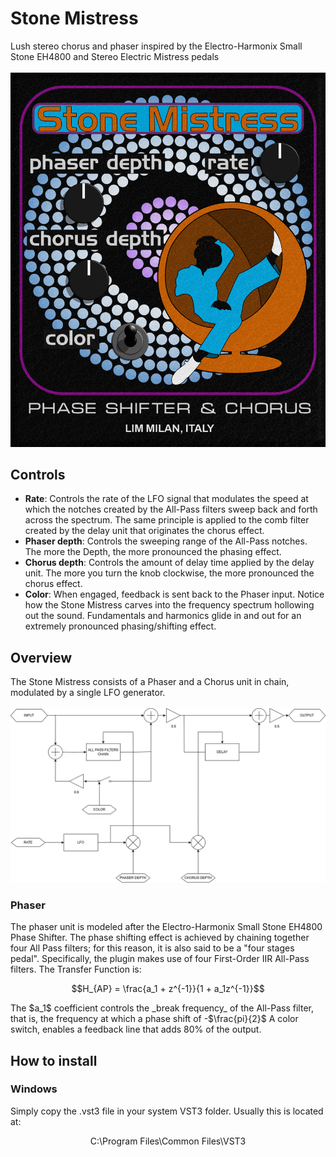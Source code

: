 # Stone Mistress
Lush stereo chorus and phaser inspired by the Electro-Harmonix Small Stone EH4800 and Stereo Electric Mistress pedals\
\
![image alt](https://github.com/NaviCisco/StoneMistress/blob/fbf9a692fab03b4b93e5b63d7dc0cc7425a01049/images/StoneMistressShowcasePNG.png)

## Controls
- **Rate**: Controls the rate of the LFO signal that modulates the speed at which the notches created by the All-Pass filters sweep back and forth across the spectrum.
The same principle is applied to the comb filter created by the delay unit that originates the chorus effect.
- **Phaser depth**: Controls the sweeping range of the All-Pass notches. The more the Depth, the more pronounced the phasing effect.
- **Chorus depth**: Controls the amount of delay time applied by the delay unit. The more you turn the knob clockwise, the more pronounced the chorus effect.
- **Color**: When engaged, feedback is sent back to the Phaser input. Notice how the Stone Mistress carves into the frequency spectrum hollowing out the sound. Fundamentals and harmonics glide in and out for an extremely pronounced phasing/shifting effect.


## Overview
The Stone Mistress consists of a Phaser and a Chorus unit in chain, modulated by a single LFO generator.\
\
![iamge alt](https://github.com/NaviCisco/StoneMistress/blob/73539c8d28a7e338106b711aa7d24e4219356605/images/StoneMistressDiagram.png)

### Phaser
The phaser unit is modeled after the Electro-Harmonix Small Stone EH4800 Phase Shifter. The phase shifting effect is achieved by chaining together four All Pass filters; for this reason, it is also said to be a "four stages pedal". Specifically, the plugin makes use of four First-Order IIR All-Pass filters. The Transfer Function is:
<p align="center">
$$H_{AP} = \frac{a_1 + z^{-1}}{1 + a_1z^{-1}}$$
</p>
The $a_1$ coefficient controls the _break frequency_ of the All-Pass filter, that is, the frequency at which a phase shift of -$\frac{pi}{2}$
A color switch, enables a feedback line that adds 80% of the output.

## How to install
### Windows
Simply copy the .vst3 file in your system VST3 folder. Usually this is located at:
<p align="center">
C:\Program Files\Common Files\VST3
</p>
